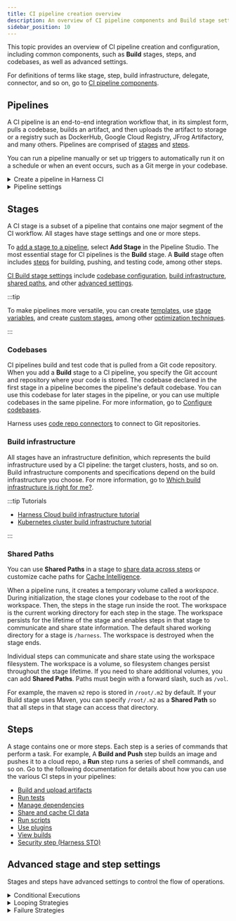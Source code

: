 ```yaml
---
title: CI pipeline creation overview
description: An overview of CI pipeline components and Build stage settings
sidebar_position: 10
---
```


This topic provides an overview of CI pipeline creation and configuration, including common components, such as **Build** stages, steps, and codebases, as well as advanced settings.

For definitions of terms like stage, step, build infrastructure, delegate, connector, and so on, go to [CI pipeline components](../ci-quickstarts/ci-pipeline-basics.md).

## Pipelines

A CI pipeline is an end-to-end integration workflow that, in its simplest form, pulls a codebase, builds an artifact, and then uploads the artifact to storage or a registry such as DockerHub, Google Cloud Registry, JFrog Artifactory, and many others. Pipelines are comprised of [stages](#stages) and [steps](#steps).

You can run a pipeline manually or set up triggers to automatically run it on a schedule or when an event occurs, such as a Git merge in your codebase.

<details>
<summary>Create a pipeline in Harness CI</summary>

1. In the **Builds** (Continuous Integration) modules, select **Pipelines**, and then select **Create a Pipeline**.
2. Enter a **Name** for the pipeline. **Description** and **Tags** are optional.
3. Select **Inline** to store your pipeline configuration in Harness, or select **Remote** to store your pipeline as code in a Git repository.
4. If you want to use a [pipeline template](/docs/platform/Templates/template), select **Start with Template**.
5. Select **Start**.

You can now add [stages](#stages) and [steps](#steps) to the pipeline, as well as configure pipeline settings. For a guided experience, try one of the [CI tutorials](../ci-quickstarts/ci-pipeline-quickstart.md).

:::tip

You can also [import pipelines from Git](/docs/platform/git-experience/import-a-pipeline/).

:::

</details>

<details>
<summary>Pipeline settings</summary>

In addition to a default [codebase](#codebases), the following settings are configurable at the pipeline level:

* [Input sets and overlays](/docs/platform/Pipelines/input-sets)
* [Triggers](/docs/category/triggers)
* [Variables](/docs/category/variables-and-expressions)
* [Notifications](/docs/category/notifications-1)
* [Flow Control: Synchronization barriers](/docs/continuous-delivery/x-platform-cd-features/cd-steps/flow-control/synchronize-deployments-using-barriers)
* [Policy Sets](/docs/platform/Policy-as-code/harness-governance-overview)
* Advanced Options: Pipeline Timeout Settings, [Stage Execution Settings](/docs/platform/pipelines/run-specific-stage-in-pipeline/), and [Delegate Selectors](/docs/platform/delegates/manage-delegates/select-delegates-with-selectors/)

:::tip

Harness [Input Sets](/docs/platform/Pipelines/input-sets) are collections of runtime inputs for a pipeline run. Overlays are groups of Input Sets. Use Overlays to provide multiple Input Sets when you run a pipeline.

With Input Sets and Overlays, you can use the same pipeline for multiple scenarios. You can define each scenario in an Input Set or Overlay, and then select the appropriate scenario at runtime.

:::

</details>

## Stages

A CI stage is a subset of a pipeline that contains one major segment of the CI workflow. All stages have stage settings and one or more steps.

To [add a stage to a pipeline](/docs/platform/pipelines/add-a-stage/), select **Add Stage** in the Pipeline Studio. The most essential stage for CI pipelines is the **Build** stage. A **Build** stage often includes [steps](#steps) for building, pushing, and testing code, among other steps.

[CI Build stage settings](./set-up-build-infrastructure/ci-stage-settings.md) include [codebase configuration](#codebases), [build infrastructure](#build-infrastructure), [shared paths](#shared-paths), and other [advanced settings](#advanced-stage-and-step-settings).

:::tip

To make pipelines more versatile, you can create [templates](/docs/category/templates), use [stage variables](/docs/platform/pipelines/add-a-stage/#option-stage-variables), and create [custom stages](/docs/platform/pipelines/add-a-custom-stage/), among other [optimization techniques](./optimize-and-more/optimizing-ci-build-times.md).

:::

### Codebases

CI pipelines build and test code that is pulled from a Git code repository. When you add a **Build** stage to a CI pipeline, you specify the Git account and repository where your code is stored. The codebase declared in the first stage in a pipeline becomes the pipeline's default codebase. You can use this codebase for later stages in the pipeline, or you can use multiple codebases in the same pipeline. For more information, go to [Configure codebases](/docs/category/configure-codebases/).

Harness uses [code repo connectors](/docs/category/code-repo-connectors) to connect to Git repositories.

### Build infrastructure

All stages have an infrastructure definition, which represents the build infrastructure used by a CI pipeline: the target clusters, hosts, and so on. Build infrastructure components and specifications depend on the build infrastructure you choose. For more information, go to [Which build infrastructure is right for me?](./set-up-build-infrastructure/which-build-infrastructure-is-right-for-me.md).

:::tip Tutorials

* [Harness Cloud build infrastructure tutorial](/tutorials/build-code/fastest-ci)
* [Kubernetes cluster build infrastructure tutorial](/tutorials/build-code/build/kubernetes-build-farm)

:::

### Shared Paths

You can use **Shared Paths** in a stage to [share data across steps](./caching-ci-data/share-ci-data-across-steps-and-stages.md) or customize cache paths for [Cache Intelligence](./caching-ci-data/cache-intelligence.md).

When a pipeline runs, it creates a temporary volume called a *workspace*. During initialization, the stage clones your codebase to the root of the workspace. Then, the steps in the stage run inside the root. The workspace is the current working directory for each step in the stage. The workspace persists for the lifetime of the stage and enables steps in that stage to communicate and share state information. The default shared working directory for a stage is `/harness`. The workspace is destroyed when the stage ends.

Individual steps can communicate and share state using the workspace filesystem. The workspace is a volume, so filesystem changes persist throughout the stage lifetime. If you need to share additional volumes, you can add **Shared Paths**. Paths must begin with a forward slash, such as `/vol`. <!-- resolves as `/vol/harness`? -->

For example, the maven `m2` repo is stored in `/root/.m2` by default. If your Build stage uses Maven, you can specify `/root/.m2` as a **Shared Path** so that all steps in that stage can access that directory.

## Steps

A stage contains one or more steps. Each step is a series of commands that perform a task. For example, A **Build and Push** step builds an image and pushes it to a cloud repo, a **Run** step runs a series of shell commands, and so on. Go to the following documentation for details about how you can use the various CI steps in your pipelines:

* [Build and upload artifacts](/docs/category/build-and-upload-artifacts)
* [Run tests](/docs/category/run-tests)
* [Manage dependencies](/docs/category/manage-dependencies)
* [Share and cache CI data](/docs/category/share-and-cache-ci-data)
* [Run scripts](/docs/category/run-scripts)
* [Use plugins](/docs/category/use-plugins)
* [View builds](/docs/category/view-builds)
* [Security step (Harness STO)](/docs/security-testing-orchestration/sto-techref-category/security-step-settings-reference)

## Advanced stage and step settings

Stages and steps have advanced settings to control the flow of operations.

<details>
<summary>Conditional Executions</summary>

Use [conditional execution settings](/docs/platform/pipelines/w_pipeline-steps-reference/step-skip-condition-settings/) to specify when a stage or step should run. For example, you can specify that a particular stage should run only if the prior pipeline or stage failed.

You can specify conditional execution settings for an entire stage and for individual steps. A stage's conditional execution settings apply to all steps in that stage that don't have their own step-level conditional execution settings. A step's conditional execution settings overrides the stage's conditional execution settings.

</details>

<details>
<summary>Looping Strategies</summary>

For information about looping strategies to go:

* [Looping strategies - matrix, repeat, parallelism](/docs/platform/Pipelines/looping-strategies-matrix-repeat-and-parallelism)
* [Optimize and enhance CI pipelines](/docs/category/optimize-and-enhance)

</details>

<details>
<summary>Failure Strategies</summary>

[Failure strategies](/docs/platform/Pipelines/define-a-failure-strategy-on-stages-and-steps) define how your stages and steps handle different failure conditions.

Each failure strategy is comprised of the following:

* Error conditions that trigger the failure strategy.
* Actions to take when the specified error conditions occur.

Failure strategies are a critical pipeline design component that determine what causes a stage or step to fail and what to do when a failure occurs.

See also:

* [Retry failed executions](/docs/platform/Pipelines/resume-pipeline-deployments)

</details>
